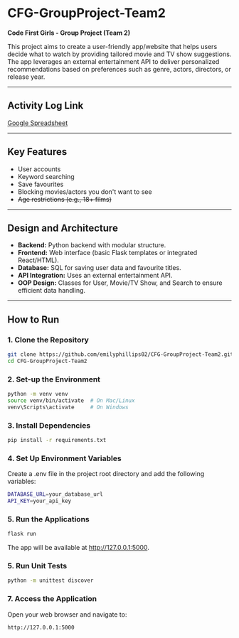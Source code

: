 # **CFG-GroupProject-Team2**

**Code First Girls - Group Project (Team 2)**  

This project aims to create a user-friendly app/website that helps users decide what to watch by providing tailored movie and TV show suggestions. The app leverages an external entertainment API to deliver personalized recommendations based on preferences such as genre, actors, directors, or release year.  

---

## **Activity Log Link**

[Google Spreadsheet](https://docs.google.com/spreadsheets/d/1rFKN-fSPBCfbnL2ba5ftVVI_m5hxxxLb/edit?usp=sharing&ouid=115152390265221081079&rtpof=true&sd=true)

---

## **Key Features**  
- User accounts  
- Keyword searching  
- Save favourites  
- Blocking movies/actors you don't want to see  
- ~~Age restrictions (e.g., 18+ films)~~

---

## **Design and Architecture**  
- **Backend:** Python backend with modular structure.  
- **Frontend:** Web interface (basic Flask templates or integrated React/HTML).  
- **Database:** SQL for saving user data and favourite titles.  
- **API Integration:** Uses an external entertainment API.  
- **OOP Design:** Classes for User, Movie/TV Show, and Search to ensure efficient data handling.  

---

## **How to Run**  

### **1. Clone the Repository**  
```bash
git clone https://github.com/emilyphillips02/CFG-GroupProject-Team2.git
cd CFG-GroupProject-Team2
```

### **2. Set-up the Environment**  
```bash
python -m venv venv  
source venv/bin/activate  # On Mac/Linux  
venv\Scripts\activate     # On Windows  
```

### **3. Install Dependencies**  
```bash
pip install -r requirements.txt
```

### **4. Set Up Environment Variables** 
Create a .env file in the project root directory and add the following variables:
```bash
DATABASE_URL=your_database_url  
API_KEY=your_api_key  
```

### **5. Run the Applications** 
```bash
flask run
```
The app will be available at http://127.0.0.1:5000.


### **5. Run Unit Tests** 
```bash
python -m unittest discover
```

### **7. Access the Application**
Open your web browser and navigate to:
```bash
http://127.0.0.1:5000
```